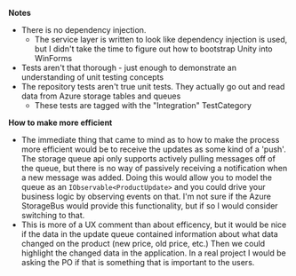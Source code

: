 **Notes**
 
 - There is no dependency injection.
    - The service layer is written to look like dependency injection is used, but I didn't take the time to figure out how to bootstrap Unity into WinForms
 - Tests aren't that thorough - just enough to demonstrate an understanding of unit testing concepts
 - The repository tests aren't true unit tests.  They actually go out and read data from Azure storage tables and queues
	 - These tests are tagged with the "Integration" TestCategory

**How to make more efficient**

 - The immediate thing that came to mind as to how to make the process more efficient would be to receive the updates as some kind of a 'push'.  The storage queue api only supports actively pulling messages off of the queue, but there is no way of passively receiving a notification when a new message was added.  Doing this would allow you to model the queue as an `IObservable<ProductUpdate>` and you could drive your business logic by observing events on that.  I'm not sure if the Azure StorageBus would provide this functionality, but if so I would consider switching to that.
 - This is more of a UX comment than about efficency, but it would be nice if the data in the update queue contained information about what data changed on the product (new price, old price, etc.)  Then we could highlight the changed data in the application.  In a real project I would be asking the PO if that is something that is important to the users.
